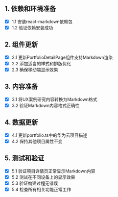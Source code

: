 ## 1. 依赖和环境准备
- [x] 1.1 安装react-markdown依赖包
- [x] 1.2 验证依赖安装成功

## 2. 组件更新
- [x] 2.1 更新PortfolioDetailPage组件支持Markdown渲染
- [x] 2.2 添加适当的样式和排版优化
- [x] 2.3 确保移动端显示效果

## 3. 内容准备
- [x] 3.1 将UX案例研究内容转换为Markdown格式
- [x] 3.2 验证Markdown内容格式正确性

## 4. 数据更新
- [x] 4.1 更新portfolio.ts中的华为云项目描述
- [x] 4.2 保持其他项目属性不变

## 5. 测试和验证
- [x] 5.1 验证项目详情页正常显示Markdown内容
- [x] 5.2 测试在不同设备上的显示效果
- [x] 5.3 验证构建过程无错误
- [x] 5.4 检查所有相关功能正常工作